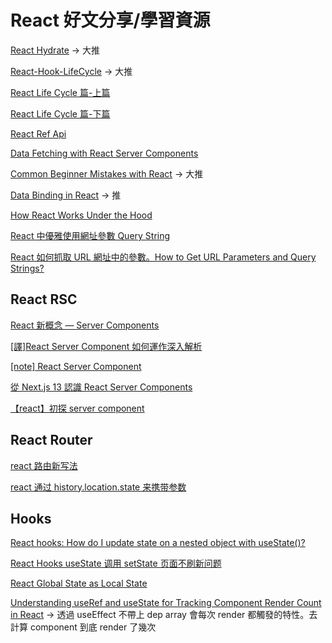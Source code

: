 # React 好文分享/學習資源

[React Hydrate](https://blog.saeloun.com/2021/12/16/hydration.html) -> 大推

[React-Hook-LifeCycle](https://blog.bhanuteja.dev/the-lifecycle-of-react-hooks-component) -> 大推

[React Life Cycle 篇-上篇](https://ithelp.ithome.com.tw/articles/10278231)

[React Life Cycle 篇-下篇](https://ithelp.ithome.com.tw/articles/10278693)

[React Ref Api](https://medium.com/itsoktomakemistakes/react-ref-api-%E6%80%8E%E9%BA%BC%E7%94%A8-ea1f31cd0a7a)

[Data Fetching with React Server Components](https://www.youtube.com/watch?v=TQQPAU21ZUw)

[Common Beginner Mistakes with React](https://www.joshwcomeau.com/react/common-beginner-mistakes/) -> 大推

[Data Binding in React](https://www.joshwcomeau.com/react/data-binding/) -> 推

[How React Works Under the Hood](https://medium.com/@zipy-ai/how-react-works-under-the-hood-d2af692e8be0)

[React 中優雅使用網址參數 Query String](https://medium.com/itsoktomakemistakes/react-%E4%B8%AD%E5%84%AA%E9%9B%85%E4%BD%BF%E7%94%A8%E7%B6%B2%E5%9D%80%E5%8F%83%E6%95%B8-query-string-540bacd08486)

[React 如何抓取 URL 網址中的參數。How to Get URL Parameters and Query Strings?](https://molly1024.medium.com/react-%E5%A6%82%E4%BD%95%E6%8A%93%E5%8F%96url%E7%B6%B2%E5%9D%80%E4%B8%AD%E7%9A%84%E5%8F%83%E6%95%B8-how-to-get-params-in-url-f8902a4256ca)

## React RSC

[React 新概念 — Server Components](https://chentsulin.medium.com/react-%E6%96%B0%E6%A6%82%E5%BF%B5-server-components-d632f9a18463)

[[譯]React Server Component 如何運作深入解析](https://andyyou.github.io/2022/02/02/react-server-component-in-depth-guide/)

[[note] React Server Component](https://pjchender.dev/react/note-react-server-component/)

[從 Next.js 13 認識 React Server Components](https://oldmo860617.medium.com/%E5%BE%9E-next-js-13-%E8%AA%8D%E8%AD%98-react-server-components-37c2bad96d90)

[【react】初探 server component](https://juejin.cn/post/6918602124804915208)

## React Router

[react 路由新写法](https://zhuanlan.zhihu.com/p/430635190)

[react 通过 history.location.state 来携带参数](https://blog.csdn.net/m0_60823684/article/details/121445877)

## Hooks

[React hooks: How do I update state on a nested object with useState()?](https://stackoverflow.com/questions/56802815/react-hooks-how-do-i-update-state-on-a-nested-object-with-usestate)

[React Hooks useState 调用 setState 页面不刷新问题](https://juejin.cn/post/7080838315007541284)

[React Global State as Local State](https://webup.org/blog/react-global-state-as-local-state/)

[Understanding useRef and useState for Tracking Component Render Count in React](https://peterkellner.net//2023/05/05/Understanding-useRef-and-useState-for-Tracking-Component-Render-Count-in-React/) -> 透過 useEffect 不帶上 dep array 會每次 render 都觸發的特性。去計算 component 到底 render 了幾次
